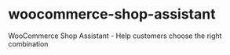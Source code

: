 # woocommerce-shop-assistant
WooCommerce Shop Assistant - Help customers choose the right combination
